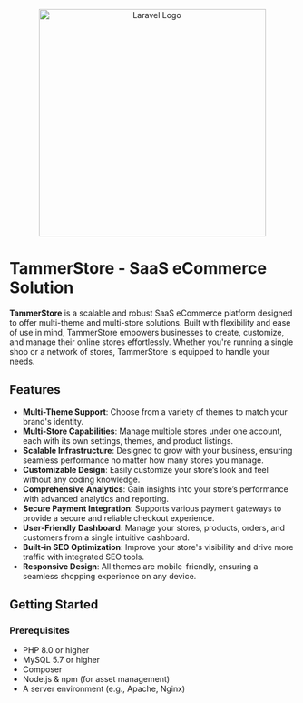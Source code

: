 <p align="center"><a href="https://tammerofficial.com" target="_blank"><img src="https://tammerofficial.com/wp-content/uploads/2022/07/TammerRed.png" width="400" alt="Laravel Logo"></a></p>

# TammerStore - SaaS eCommerce Solution

**TammerStore** is a scalable and robust SaaS eCommerce platform designed to offer multi-theme and multi-store solutions. Built with flexibility and ease of use in mind, TammerStore empowers businesses to create, customize, and manage their online stores effortlessly. Whether you're running a single shop or a network of stores, TammerStore is equipped to handle your needs.

## Features

- **Multi-Theme Support**: Choose from a variety of themes to match your brand's identity.
- **Multi-Store Capabilities**: Manage multiple stores under one account, each with its own settings, themes, and product listings.
- **Scalable Infrastructure**: Designed to grow with your business, ensuring seamless performance no matter how many stores you manage.
- **Customizable Design**: Easily customize your store’s look and feel without any coding knowledge.
- **Comprehensive Analytics**: Gain insights into your store’s performance with advanced analytics and reporting.
- **Secure Payment Integration**: Supports various payment gateways to provide a secure and reliable checkout experience.
- **User-Friendly Dashboard**: Manage your stores, products, orders, and customers from a single intuitive dashboard.
- **Built-in SEO Optimization**: Improve your store's visibility and drive more traffic with integrated SEO tools.
- **Responsive Design**: All themes are mobile-friendly, ensuring a seamless shopping experience on any device.

## Getting Started

### Prerequisites

- PHP 8.0 or higher
- MySQL 5.7 or higher
- Composer
- Node.js & npm (for asset management)
- A server environment (e.g., Apache, Nginx)

